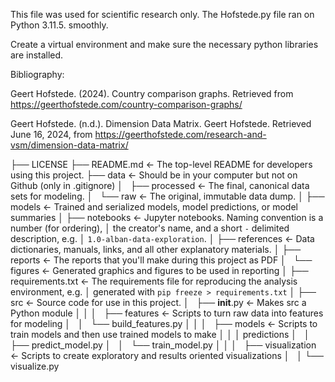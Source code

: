 This file was used for scientific research only.
The Hofstede.py file ran on Python 3.11.5. smoothly.

Create a virtual environment and make sure the necessary python libraries are installed. 


Bibliography:

Geert Hofstede. (2024). Country comparison graphs. Retrieved from https://geerthofstede.com/country-comparison-graphs/

Geert Hofstede. (n.d.). Dimension Data Matrix. Geert Hofstede. Retrieved June 16, 2024, from https://geerthofstede.com/research-and-vsm/dimension-data-matrix/


├── LICENSE
├── README.md          <- The top-level README for developers using this project.
├── data               <- Should be in your computer but not on Github (only in .gitignore)
│   ├── processed      <- The final, canonical data sets for modeling.
│   └── raw            <- The original, immutable data dump.
│
├── models             <- Trained and serialized models, model predictions, or model summaries
│
├── notebooks          <- Jupyter notebooks. Naming convention is a number (for ordering),
│                         the creator's name, and a short `-` delimited description, e.g.
│                         `1.0-alban-data-exploration`.
│
├── references         <- Data dictionaries, manuals, links, and all other explanatory materials.
│
├── reports            <- The reports that you'll make during this project as PDF
│   └── figures        <- Generated graphics and figures to be used in reporting
│
├── requirements.txt   <- The requirements file for reproducing the analysis environment, e.g.
│                         generated with `pip freeze > requirements.txt`
│
├── src                <- Source code for use in this project.
│   ├── __init__.py    <- Makes src a Python module
│   │
│   ├── features       <- Scripts to turn raw data into features for modeling
│   │   └── build_features.py
│   │
│   ├── models         <- Scripts to train models and then use trained models to make
│   │   │                 predictions
│   │   ├── predict_model.py
│   │   └── train_model.py
│   │
│   ├── visualization  <- Scripts to create exploratory and results oriented visualizations
│   │   └── visualize.py
